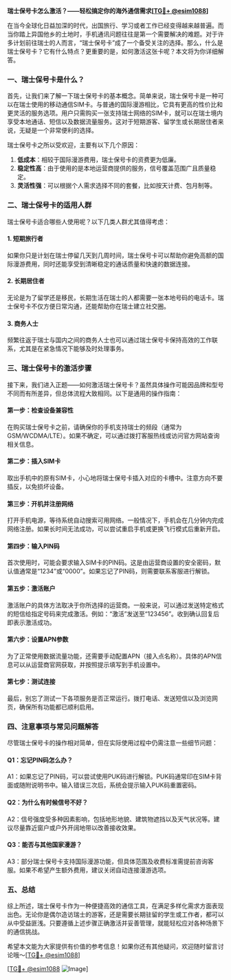 **瑞士保号卡怎么激活？——轻松搞定你的海外通信需求[[TG💪+ @esim1088](https://t.me/s/esim1088)]**

在当今全球化日益加深的时代，出国旅行、学习或者工作已经变得越来越普遍。而当你踏上异国他乡的土地时，手机通讯问题往往是第一个需要解决的难题。对于许多计划前往瑞士的人而言，“瑞士保号卡”成了一个备受关注的选择。那么，什么是瑞士保号卡？它有什么特点？更重要的是，如何激活这张卡呢？本文将为你详细解答。

### 一、瑞士保号卡是什么？

首先，让我们来了解一下瑞士保号卡的基本概念。简单来说，瑞士保号卡是一种可以在瑞士使用的移动通信SIM卡。与普通的国际漫游相比，它具有更高的性价比和更灵活的服务选项。用户只需购买一张支持瑞士网络的SIM卡，就可以在瑞士境内享受本地通话、短信以及数据流量服务。这对于短期游客、留学生或长期居住者来说，无疑是一个非常便利的选择。

瑞士保号卡之所以受欢迎，主要有以下几个原因：
1. **低成本**：相较于国际漫游费用，瑞士保号卡的资费更为低廉。
2. **稳定性高**：由于使用的是本地运营商提供的服务，信号覆盖范围广且质量稳定。
3. **灵活性强**：可以根据个人需求选择不同的套餐，比如按天计费、包月制等。

### 二、瑞士保号卡的适用人群

瑞士保号卡适合哪些人使用呢？以下几类人群尤其值得考虑：

#### 1. 短期旅行者
如果你只是计划在瑞士停留几天到几周时间，瑞士保号卡可以帮助你避免高额的国际漫游费用，同时还能享受到清晰稳定的通话质量和快速的数据连接。

#### 2. 长期居住者
无论是为了留学还是移民，长期生活在瑞士的人都需要一张本地号码的电话卡。瑞士保号卡不仅方便日常沟通，还能帮助你在瑞士建立社交圈。

#### 3. 商务人士
频繁往返于瑞士与国内之间的商务人士也可以通过瑞士保号卡保持高效的工作联系，尤其是在紧急情况下能够及时处理事务。

### 三、瑞士保号卡的激活步骤

接下来，我们进入正题——如何激活瑞士保号卡？虽然具体操作可能因品牌和型号不同而有所差异，但总体流程大致相同。以下是通用的操作指南：

#### 第一步：检查设备兼容性
在购买瑞士保号卡之前，请确保你的手机支持瑞士的频段（通常为GSM/WCDMA/LTE）。如果不确定，可以通过拨打客服热线或访问官方网站查询相关信息。

#### 第二步：插入SIM卡
取出手机中的原有SIM卡，小心地将瑞士保号卡插入对应的卡槽中。注意方向不要插反，以免损坏设备。

#### 第三步：开机并注册网络
打开手机电源，等待系统自动搜索可用网络。一般情况下，手机会在几分钟内完成网络注册。如果长时间无法成功，可以尝试重启手机或更换飞行模式后重新开启。

#### 第四步：输入PIN码
首次使用时，可能会要求输入SIM卡的PIN码。这是由运营商设置的安全密码，默认值通常是“1234”或“0000”。如果忘记了PIN码，则需要联系客服进行解锁。

#### 第五步：激活账户
激活账户的具体方法取决于你所选择的运营商。一般来说，可以通过发送特定格式的短信给指定号码来完成激活。例如：“激活”发送至“123456”。收到确认回复后即表示激活成功。

#### 第六步：设置APN参数
为了正常使用数据流量功能，还需要手动配置APN（接入点名称）。具体的APN信息可以从运营商官网获取，并按照提示填写到手机设置中。

#### 第七步：测试连接
最后，别忘了测试一下各项服务是否正常运行。拨打电话、发送短信以及浏览网页，确保所有功能都已顺利启用。

### 四、注意事项与常见问题解答

尽管瑞士保号卡的操作相对简单，但在实际使用过程中仍需注意一些细节问题：

#### Q1：忘记PIN码怎么办？
A1：如果忘记了PIN码，可以尝试使用PUK码进行解锁。PUK码通常印在SIM卡背面或随附说明书中。输入错误三次后，系统会提示输入PUK码重置密码。

#### Q2：为什么有时候信号不好？
A2：信号强度受多种因素影响，包括地形地貌、建筑物遮挡以及天气状况等。建议尽量靠近窗户或户外开阔地带以改善接收效果。

#### Q3：能否与其他国家漫游？
A3：部分瑞士保号卡支持国际漫游功能，但具体范围及收费标准需提前咨询客服。如果不希望产生额外费用，建议关闭自动连接漫游选项。

### 五、总结

综上所述，瑞士保号卡作为一种便捷高效的通信工具，在满足多样化需求方面表现出色。无论你是偶尔造访瑞士的游客，还是需要长期驻留的学生或工作者，都可以从中受益匪浅。只要遵循上述步骤正确激活并妥善管理，就能轻松应对各种场景下的通信挑战。

希望本文能为大家提供有价值的参考信息！如果你还有其他疑问，欢迎随时留言讨论哦～[[TG💪+ @esim1088](https://t.me/s/esim1088)] 

[[TG💪+ @esim1088](https://t.me/s/esim1088) ![Image](https://i.postimg.cc/4NQfJmqS/Snipaste-2025-05-13-00-14-12.png)]